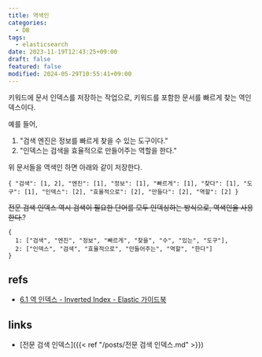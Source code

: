 ```yaml
---
title: 역색인
categories:
  - DB
tags:
  - elasticsearch
date: 2023-11-19T12:43:25+09:00
draft: false
featured: false
modified: 2024-05-29T10:55:41+09:00
---
```

키워드에 문서 인덱스를 저장하는 작업으로, 키워드를 포함한 문서를 빠르게 찾는 역인덱스이다.

예를 들어,
1. "검색 엔진은 정보를 빠르게 찾을 수 있는 도구이다."
2. "인덱스는 검색을 효율적으로 만들어주는 역할을 한다."

위 문서들을 역색인 하면 아래와 같이 저장한다. 

```
{ "검색": [1, 2], "엔진": [1], "정보": [1], "빠르게": [1], "찾다": [1], "도구": [1], "인덱스": [2], "효율적으로": [2], "만들다": [2], "역할": [2] }
```


~~전문 검색 인덱스 역시 검색이 필요한 단어를 모두 인덱싱하는 방식으로, 역색인을 사용한다.~~?

```
{
  1: ["검색", "엔진", "정보", "빠르게", "찾을", "수", "있는", "도구"],
  2: ["인덱스", "검색", "효율적으로", "만들어주는", "역할", "한다"]
}
```

## refs
- [6.1 역 인덱스 - Inverted Index - Elastic 가이드북](https://esbook.kimjmin.net/06-text-analysis/6.1-indexing-data)


## links
- [전문 검색 인덱스]({{< ref "/posts/전문 검색 인덱스.md" >}})
